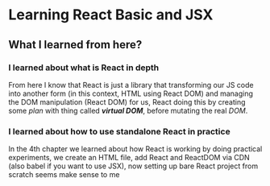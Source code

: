 # Learning React Basic and JSX

## What I learned from here?
### I learned about what is React in depth
  From here I know that React is just a library that transforming our JS code into another form (in this context, HTML using React DOM) and managing the DOM manipulation (React DOM) for us, React doing this by creating some *plan* with thing called ***virtual DOM***, before mutating the real *DOM*.
### I learned about how to use standalone React in practice
  In the 4th chapter we learned about how React is working by doing practical experiments, we create an HTML file, add React and ReactDOM via CDN (also babel if you want to use JSX), now setting up bare React project from scratch seems make sense to me 